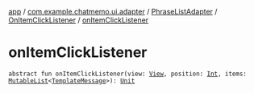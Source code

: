 [app](../../../index.md) / [com.example.chatmemo.ui.adapter](../../index.md) / [PhraseListAdapter](../index.md) / [OnItemClickListener](index.md) / [onItemClickListener](./on-item-click-listener.md)

# onItemClickListener

`abstract fun onItemClickListener(view: `[`View`](https://developer.android.com/reference/android/view/View.html)`, position: `[`Int`](https://kotlinlang.org/api/latest/jvm/stdlib/kotlin/-int/index.html)`, items: `[`MutableList`](https://kotlinlang.org/api/latest/jvm/stdlib/kotlin.collections/-mutable-list/index.html)`<`[`TemplateMessage`](../../../com.example.chatmemo.domain.model.value/-template-message/index.md)`>): `[`Unit`](https://kotlinlang.org/api/latest/jvm/stdlib/kotlin/-unit/index.html)